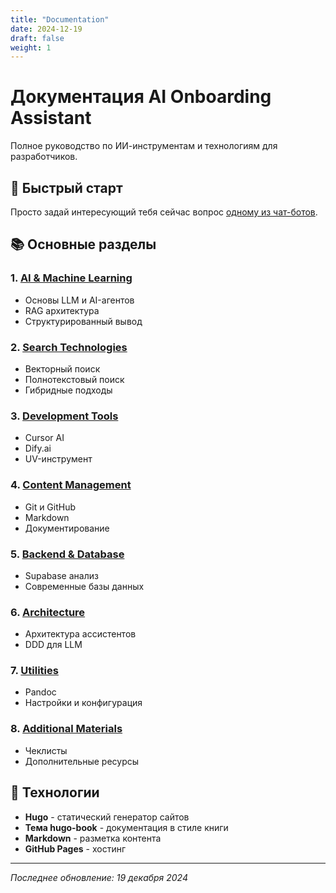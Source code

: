 ```yaml
---
title: "Documentation"
date: 2024-12-19
draft: false
weight: 1
---
```


# Документация AI Onboarding Assistant

Полное руководство по ИИ-инструментам и технологиям для разработчиков.

## 🚀 Быстрый старт

Просто задай интересующий тебя сейчас вопрос [одному из чат-ботов](/docs/ai-ml/ai-assistants/).

## 📚 Основные разделы

### 1. [AI & Machine Learning](/docs/ai-ml/)
- Основы LLM и AI-агентов
- RAG архитектура
- Структурированный вывод

### 2. [Search Technologies](/docs/search-tech/)
- Векторный поиск
- Полнотекстовый поиск
- Гибридные подходы

### 3. [Development Tools](/docs/dev-tools/)
- Cursor AI
- Dify.ai
- UV-инструмент

### 4. [Content Management](/docs/content-mgmt/)
- Git и GitHub
- Markdown
- Документирование

### 5. [Backend & Database](/docs/backend/)
- Supabase анализ
- Современные базы данных

### 6. [Architecture](/docs/architecture/)
- Архитектура ассистентов
- DDD для LLM

### 7. [Utilities](/docs/utilities/)
- Pandoc
- Настройки и конфигурация

### 8. [Additional Materials](/docs/additional/)
- Чеклисты
- Дополнительные ресурсы

## 🔧 Технологии

- **Hugo** - статический генератор сайтов
- **Тема hugo-book** - документация в стиле книги
- **Markdown** - разметка контента
- **GitHub Pages** - хостинг

---

*Последнее обновление: 19 декабря 2024*
